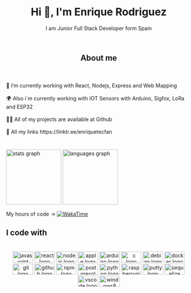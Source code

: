 <div align="center">
<h1 align="center">Hi 👋, I'm Enrique Rodriguez</h1>
<p align="center">I am Junior Full Stack Developer form Spain</p>
</div>

<br clear="both">

###

<h2 align="center">About me</h2>

###

<br clear="both">

<p align="left">🌱 I’m currently working with React, Nodejs, Express and Web Mapping<br><br>🌍 Also i´m currently working with IOT Sensors with Arduino, Sigfox, LoRa and ESP32<br><br>👨‍💻 All of my projects are available at Github<br><br>📄 All my links https://linktr.ee/enriquetecfan</p>

###

<br clear="both">

<div align="left">
  <img src="https://github-readme-stats.vercel.app/api?hide_title=true&hide_rank=true&show_icons=true&include_all_commits=true&count_private=true&disable_animations=true&theme=algolia&locale=en&hide_border=true&username=enriquetecfan11" height="150" alt="stats graph"  />
  <img src="https://github-readme-stats.vercel.app/api/top-langs?locale=es&hide_title=true&layout=compact&card_width=320&langs_count=10&theme=algolia&hide_border=true&username=enriquetecfan11" height="150" alt="languages graph"  />

</div>

My hours of code ->
[![WakaTime](https://wakatime.com/badge/github/wakatime/vscode-wakatime.png?branch=master)](https://wakatime.com/badge/github/wakatime/vscode-wakatime)


###

<h2 align="left">I code with</h2>

###

<br clear="both">

<div align="center">
  <img src="https://cdn.jsdelivr.net/gh/devicons/devicon/icons/javascript/javascript-original.svg" height="30" width="55" alt="javascript logo"  />
  <img src="https://cdn.jsdelivr.net/gh/devicons/devicon/icons/react/react-original.svg" height="30" width="55" alt="react logo"  />
  <img src="https://cdn.jsdelivr.net/gh/devicons/devicon/icons/nodejs/nodejs-original.svg" height="30" width="55" alt="nodejs logo"  />
  <img src="https://cdn.jsdelivr.net/gh/devicons/devicon/icons/apple/apple-original.svg" height="30" width="55" alt="apple logo"  />
  <img src="https://cdn.jsdelivr.net/gh/devicons/devicon/icons/arduino/arduino-original-wordmark.svg" height="30" width="55" alt="arduino logo"  />
  <img src="https://cdn.jsdelivr.net/gh/devicons/devicon/icons/c/c-original.svg" height="30" width="55" alt="c logo"  />
  <img src="https://cdn.jsdelivr.net/gh/devicons/devicon/icons/debian/debian-original.svg" height="30" width="55" alt="debian logo"  />
  <img src="https://cdn.jsdelivr.net/gh/devicons/devicon/icons/docker/docker-original.svg" height="30" width="55" alt="docker logo"  />
  <img src="https://cdn.jsdelivr.net/gh/devicons/devicon/icons/git/git-original-wordmark.svg" height="30" width="55" alt="git logo"  />
  <img src="https://cdn.jsdelivr.net/gh/devicons/devicon/icons/github/github-original.svg" height="30" width="55" alt="github logo"  />
  <img src="https://cdn.jsdelivr.net/gh/devicons/devicon/icons/npm/npm-original-wordmark.svg" height="30" width="55" alt="npm logo"  />
  <img src="https://cdn.jsdelivr.net/gh/devicons/devicon/icons/postgresql/postgresql-original.svg" height="30" width="55" alt="postgresql logo"  />
  <img src="https://cdn.jsdelivr.net/gh/devicons/devicon/icons/python/python-original.svg" height="30" width="55" alt="python logo"  />
  <img src="https://cdn.jsdelivr.net/gh/devicons/devicon/icons/raspberrypi/raspberrypi-original.svg" height="30" width="55" alt="raspberrypi logo"  />
  <img src="https://cdn.jsdelivr.net/gh/devicons/devicon/icons/putty/putty-original.svg" height="30" width="55" alt="putty logo"  />
  <img src="https://cdn.jsdelivr.net/gh/devicons/devicon/icons/sequelize/sequelize-original.svg" height="30" width="55" alt="sequelize logo"  />
  <img src="https://cdn.jsdelivr.net/gh/devicons/devicon/icons/vscode/vscode-original.svg" height="30" width="55" alt="vscode logo"  />
  <img src="https://cdn.jsdelivr.net/gh/devicons/devicon/icons/windows8/windows8-original.svg" height="30" width="55" alt="windows8 logo"  />
</div>

###
